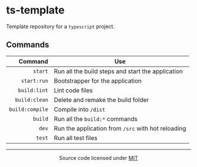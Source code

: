 # ts-template

Template repository for a `typescript` project.

## Commands

|         Command | Use                                                |
| --------------: | -------------------------------------------------- |
|         `start` | Run all the build steps and start the application  |
|     `start:run` | Bootstrapper for the application                   |
|    `build:lint` | Lint code files                                    |
|   `build:clean` | Delete and remake the build folder                 |
| `build:compile` | Compile into `/dist`                               |
|         `build` | Run all the `build:*` commands                     |
|           `dev` | Run the application from `/src` with hot reloading |
|          `test` | Run all test files                                 |

<hr/>

<p align="center">
  Source code licensed under <a href="https://raw.githubusercontent.com/bcarter97/ts-template/main/LICENSE">MIT</a>
</p>
